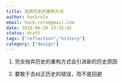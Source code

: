 ```yaml
---
title: 抛弃历史的重构方式
author: hackrole
email: hack.role@gmail.com
date: 2016-06-20 13:35:42
status: draft
tags: ["reflection","history"]
category: ["design"]
---
```





1) 完全抛弃历史的重构方式会引进新的历史原因

2) 要敢于去纠正历史的错误，而不是回避
